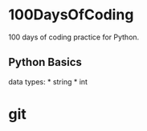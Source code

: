 # 100DaysOfCoding
100 days of coding practice for Python.

## Python Basics
data types:
    * string
    * int


# git